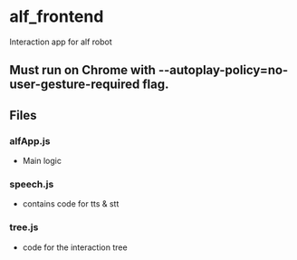 # alf_frontend
Interaction app for alf robot

## Must run on Chrome with --autoplay-policy=no-user-gesture-required flag.

## Files

### alfApp.js
- Main logic 
### speech.js
- contains code for tts & stt
### tree.js
- code for the interaction tree
